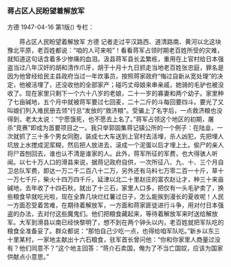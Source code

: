 ### 蒋占区人民盼望着解放军
方德
1947-04-16
第1版()
专栏：

　　蒋占区人民盼望着解放军
    方德
    记者走过平汉路西、道清路南、黄河以北这块豫北平原，老百姓都说：“咱的人可来啦”！看看蒋军占领时期老百姓所受的灾难，就知道这句话含着多少惨痛的血泪。汲县蒋军县长孟繁栋，重用在上官村给日本强盗当过八年汉奸的胡和清作爪牙，胡于十月十九日抓走当地老百姓张忠庭，罪名是因为他曾经给民主县政府当过一年炊事员，按照蒋家政府“悔过自新从宽处理”的决定，他被活埋了，还没收他的全部家产；碰巧丈母娘来串亲戚，她骑的毛驴也被没收了。现在家里只剩下一个六十八岁的老娘，二十一岁的寡妻和两个幼子。家里种了七亩碱地，五个月中就被蒋军要过七回麦，二十二斤的斗每回要四斗。要光了又叫娘们列入难民册去领“行总”发放的“救济粮”。受骗上了名字后，一点救济粮也没得到，老太太说：“宁愿饿死，也不愿去上名了。”蒋军占领这个地区的初期，屠杀“竞赛”即成为首要项目之一。我只举郭固集蒋记镇公所的一个例子：在陆韭，一次就抓了三十多个男女同胞，装成七大车送到上官村去活埋，杀人凶犯，先把埋人坑放上水搅成泥浆糊，然后把人放进去，滚成一个泥蛋以后才埋上土。偷尸的亲人将尸首刨回去，谁也认不清是谁家的人。此外，蒋军所征的军费，也大得骇人听闻。以七十万人口的滑县来说，据蒋记政府自供，一次所征八、九、十、三个月自卫总队军费，即达一万二千二百八十二万，另外还有马料七万零二百一十斤，草十一万七千斤，柴火十四万四千斤。延津以北二十里赵庄的富农赵让才，种三十来亩碱地，去年收了十四石秋，就出了十三石，家里人口多，把仅有一头毛驴卖了，换些粮食早就吃光啦，现在全靠几块烂红薯过日子，怎么能挨到漫长的夏收呢！人民一方面忍受着苦难，在期待着解放军，一方面和蒋家匪徒进行斗争，用对付日本强盗的办法，去对付这些魔鬼们。他们把粮食藏起来，等待着解放军来时送给解放军。大军到滑县以南已经快黎明了，想不到在两个钟头以内，老百姓就把军队吃的粮食全准备妥了。群众都说：“那怕自己少吃一点，也得给咱军队吃。”新乡以东三十里某村，一家地主献出十六石粮食，驻军首长曾问他：“你和你家里人商量过没有？他们同意不？”这个地主回答：“蒋介石卖国，俺为了不当亡国奴，应该为国家供献点小意思。”
